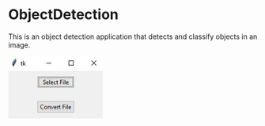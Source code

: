 # ObjectDetection
This is an object detection application that detects and classify objects in an image.

![picture](img_3.JPG)
